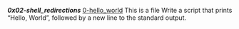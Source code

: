 ***0x02-shell_redirections***
[0-hello_world](./0-hello_worl)
This is a file Write a script that prints “Hello, World”, followed by a new line to the standard output.
